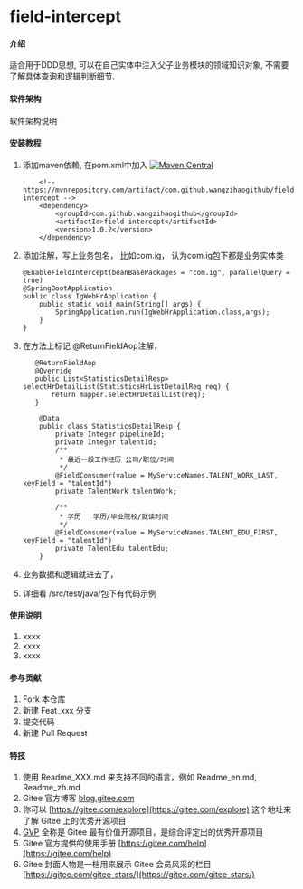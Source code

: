 # field-intercept

#### 介绍
适合用于DDD思想, 可以在自己实体中注入父子业务模块的领域知识对象, 不需要了解具体查询和逻辑判断细节.


#### 软件架构
软件架构说明


#### 安装教程

1.  添加maven依赖, 在pom.xml中加入 [![Maven Central](https://maven-badges.herokuapp.com/maven-central/com.github.wangzihaogithub/field-intercept/badge.svg)](https://search.maven.org/search?q=g:com.github.wangzihaogithub%20AND%20a:field-intercept)


            <!-- https://mvnrepository.com/artifact/com.github.wangzihaogithub/field-intercept -->
            <dependency>
                <groupId>com.github.wangzihaogithub</groupId>
                <artifactId>field-intercept</artifactId>
                <version>1.0.2</version>
            </dependency>

2.  添加注解，写上业务包名， 比如com.ig， 认为com.ig包下都是业务实体类


        @EnableFieldIntercept(beanBasePackages = "com.ig", parallelQuery = true)
        @SpringBootApplication
        public class IgWebHrApplication {
            public static void main(String[] args) {
                SpringApplication.run(IgWebHrApplication.class,args);
            }
        }
        
        
3.  在方法上标记 @ReturnFieldAop注解， 


           @ReturnFieldAop
           @Override
           public List<StatisticsDetailResp> selectHrDetailList(StatisticsHrListDetailReq req) {
               return mapper.selectHrDetailList(req);
           }
            
            @Data
            public class StatisticsDetailResp {
                private Integer pipelineId;
                private Integer talentId;
                /**
                 * 最近一段工作经历	公司/职位/时间
                 */
                @FieldConsumer(value = MyServiceNames.TALENT_WORK_LAST, keyField = "talentId")
                private TalentWork talentWork;
            
                /**
                 * 学历	学历/毕业院校/就读时间
                 */
                @FieldConsumer(value = MyServiceNames.TALENT_EDU_FIRST, keyField = "talentId")
                private TalentEdu talentEdu;
            }
            
4.  业务数据和逻辑就进去了，

5.  详细看 /src/test/java/包下有代码示例 
        
#### 使用说明

1.  xxxx
2.  xxxx
3.  xxxx

#### 参与贡献

1.  Fork 本仓库
2.  新建 Feat_xxx 分支
3.  提交代码
4.  新建 Pull Request


#### 特技

1.  使用 Readme\_XXX.md 来支持不同的语言，例如 Readme\_en.md, Readme\_zh.md
2.  Gitee 官方博客 [blog.gitee.com](https://blog.gitee.com)
3.  你可以 [https://gitee.com/explore](https://gitee.com/explore) 这个地址来了解 Gitee 上的优秀开源项目
4.  [GVP](https://gitee.com/gvp) 全称是 Gitee 最有价值开源项目，是综合评定出的优秀开源项目
5.  Gitee 官方提供的使用手册 [https://gitee.com/help](https://gitee.com/help)
6.  Gitee 封面人物是一档用来展示 Gitee 会员风采的栏目 [https://gitee.com/gitee-stars/](https://gitee.com/gitee-stars/)
